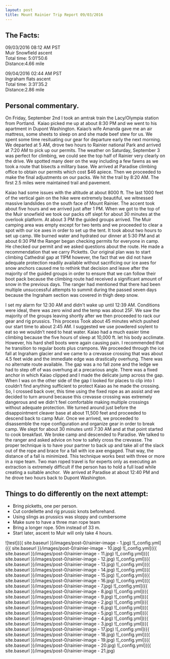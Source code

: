```yaml
---
layout: post
title: Mount Rainier Trip Report 09/03/2016
---
```

## The Facts:
09/03/2016 08:12 AM PST  
Muir Snowfield ascent  
Total time: 5:01'50.6  
Distance:4.66 mile  

09/04/2016 02:44 AM PST  
Ingraham flats ascent  
Total time: 3:31'35.2  
Distance:2.86 mile  


## Personal commentary.
On Friday, September 2nd I took an amtrak train the Lacy/Olympia station from Portland.  Kaiao picked me up at about 8:30 PM and we went to his apartment in Dupont Washington. Kaiao’s wife Amanda gave me an air mattress, some sheets to sleep on and she made beef stew for us. We spent some time resituating our gear for departure early the next morning. We departed at 5 AM, drove two hours to Rainier national Park and arrived at 7:20 AM to pick up our permits. The weather on Saturday, September 3 was perfect for climbing, we could see the top half of Rainier very clearly on the drive. We spotted many deer on the way including a few fawns as we took a route that bisects a military base. We arrived at Paradise climbing office to obtain our permits which cost $46 apiece. Then we proceeded to make the final adjustments on our packs. We hit the trail by 8:20 AM. The first 2.5 miles were maintained trail and pavement. 

Kaiao had some issues with the altitude at about 8000 ft. The last 1000 feet of the vertical gain on the hike were extremely beautiful, we witnessed massive landslides on the south face of Mount Rainier. The accent took about five hours and we arrived just after 1 PM. When we got to the top of the Muir snowfield we took our packs off slept for about 30 minutes at the overlook platform. At about 3 PM the guided groups arrived. The Muir camping area was empty except for two tents and we proceeded to clear a spot with our ice axes in order to set up the tent. It took about two hours to set up camp. We burned water and hydrated our dinner at 5:30 PM and at about 6:30 PM the Ranger began checking permits for everyone in camp. He checked our permit and we asked questions about the route. He made a recommendation that we carry Picketts. Our original plan was to start climbing Cathedral gap at 11PM however, the fact that we did not have adequate protection readily available without sacrificing our ice axes for snow anchors caused me to rethink that decision and leave after the majority of the guided groups in order to ensure that we can follow their boot pack because the climbing route had received a significant amount of snow in the previous days. The ranger had mentioned that there had been multiple unsuccessful attempts to summit during the passed seven days because the Ingraham section was covered in thigh deep snow.  

I set my alarm for 12:30 AM and didn't wake up until 12:39 AM. Conditions were ideal, there was zero wind and the temp was about 25F. We saw the majority of the groups leaving shortly after we then proceeded to rack our gear and rig prussics. This process Took about 45 minutes which pushed our start time to about 2:45 AM. I suggested we use powdered soylent to eat so we wouldn’t need to heat water. Kaiao had a much easier time climbing because the five hours of sleep at 10,000 ft. let his body acclimate. However, his hard shell boots were again causing pain. I recommended that he transition to regular boots plus crampons. We proceeded through the ice fall at Ingraham glacier and we came to a crevasse crossing that was about 4.5 feet wide and the immediate edge was drastically overhung. There was no alternate route available. The gap was a no fall zone and the ledge we had to step off of was overhung at a precarious angle. There was a fixed anchor in which Kaiao clipped and I made the delicate jump across the gap. When I was on the other side of the gap I looked for places to clip into I couldn’t find anything sufficient to protect Kaiao as he made the crossing. So, I crossed back over, this time using the fixed rope as an assist and we decided to turn around because this crevasse crossing was extremely dangerous and we didn't feel comfortable making multiple crossings without adequate protection. We turned around just before the disappointment cleaver base at about 11,500 feet and proceeded to descend back to camp Muir. Once we arrived, we proceeded to disassemble the rope configuration and organize gear in order to break camp. We slept for about 30 minutes until 7:30 AM and at that point started to cook breakfast. We broke camp and descended to Paradise. 
We talked to the ranger and asked advice on how to safely cross the crevasse. The proper technique is to have your partner to back up and take all of the slack out of the rope and brace for a fall with ice axe engaged. That way, the distance of a fall is minimized. This technique works best with three or more in a rope team. Two man roped travel is for experts only as executing an extraction is extremely difficult if the person has to hold a full load while creating a suitable anchor.  
We arrived at Paradise at about 12:40 PM and he drove two hours back to Dupont Washington. 

## Things to do differently on the next attempt:
* Bring picketts, one per person. 
* Cut cordellette and rig prussic knots beforehand.
* Using slings as prussics was sloppy and cumbersome
* Make sure to have a three man rope team
* Bring a longer rope. 50m instead of 33 m. 
* Start later, ascent to Muir will only take 4 hours.  

![test]({{ site.baseurl }}/images/post-0/rainier-image - 1.jpg)
![_config.yml]({{ site.baseurl }}/images/post-0/rainier-image - 10.jpg)
![_config.yml]({{ site.baseurl }}/images/post-0/rainier-image - 11.jpg)
![_config.yml]({{ site.baseurl }}/images/post-0/rainier-image - 12.jpg)
![_config.yml]({{ site.baseurl }}/images/post-0/rainier-image - 13.jpg)
![_config.yml]({{ site.baseurl }}/images/post-0/rainier-image - 14.jpg)
![_config.yml]({{ site.baseurl }}/images/post-0/rainier-image - 15.jpg)
![_config.yml]({{ site.baseurl }}/images/post-0/rainier-image - 16.jpg)
![_config.yml]({{ site.baseurl }}/images/post-0/rainier-image - 7.jpg)
![_config.yml]({{ site.baseurl }}/images/post-0/rainier-image - 8.jpg)
![_config.yml]({{ site.baseurl }}/images/post-0/rainier-image - 9.jpg)
![_config.yml]({{ site.baseurl }}/images/post-0/rainier-image - 2.jpg)
![_config.yml]({{ site.baseurl }}/images/post-0/rainier-image - 6.jpg)
![_config.yml]({{ site.baseurl }}/images/post-0/rainier-image - 5.jpg)
![_config.yml]({{ site.baseurl }}/images/post-0/rainier-image - 4.jpg)
![_config.yml]({{ site.baseurl }}/images/post-0/rainier-image - 3.jpg)
![_config.yml]({{ site.baseurl }}/images/post-0/rainier-image - 17.jpg)
![_config.yml]({{ site.baseurl }}/images/post-0/rainier-image - 18.jpg)
![_config.yml]({{ site.baseurl }}/images/post-0/rainier-image - 19.jpg)
![_config.yml]({{ site.baseurl }}/images/post-0/rainier-image - 20.jpg)
![_config.yml]({{ site.baseurl }}/images/post-0/rainier-image - 21.jpg)

